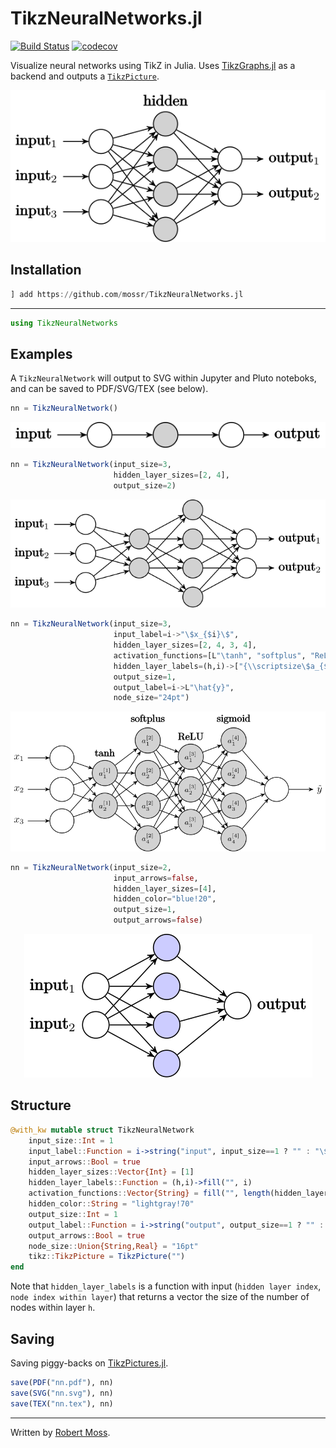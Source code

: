 # TikzNeuralNetworks.jl

[![Build Status](https://travis-ci.com/mossr/TikzNeuralNetworks.jl.svg?branch=master)](https://travis-ci.com/mossr/TikzNeuralNetworks.jl) [![codecov](https://codecov.io/github/mossr/TikzNeuralNetworks.jl/coverage.svg?branch=master)](https://codecov.io/gh/mossr/TikzNeuralNetworks.jl)

Visualize neural networks using TikZ in Julia. Uses [TikzGraphs.jl](https://github.com/JuliaTeX/TikzGraphs.jl) as a backend and outputs a [`TikzPicture`](https://github.com/JuliaTeX/TikzPictures.jl).

<p align="center"><img src="./img/standard.svg"></p>

## Installation
```julia
] add https://github.com/mossr/TikzNeuralNetworks.jl
```
---
```julia
using TikzNeuralNetworks
```

## Examples

A `TikzNeuralNetwork` will output to SVG within Jupyter and Pluto noteboks, and can be saved to PDF/SVG/TEX (see below).

```julia
nn = TikzNeuralNetwork()
```
<p align="center"><img src="./img/default.svg"></p>


```julia
nn = TikzNeuralNetwork(input_size=3,
                       hidden_layer_sizes=[2, 4],
                       output_size=2)
```
<p align="center"><img src="./img/two_layer.svg"></p>


```julia
nn = TikzNeuralNetwork(input_size=3,
                       input_label=i->"\$x_{$i}\$",
                       hidden_layer_sizes=[2, 4, 3, 4],
                       activation_functions=[L"\tanh", "softplus", "ReLU", "sigmoid"],
                       hidden_layer_labels=(h,i)->["{\\scriptsize\$a_{$j}^{[$h]}\$}" for j in 1:i],
                       output_size=1,
                       output_label=i->L"\hat{y}",
                       node_size="24pt")
```
<p align="center"><img src="./img/deep.svg"></p>


```julia
nn = TikzNeuralNetwork(input_size=2,
                       input_arrows=false,
                       hidden_layer_sizes=[4],
                       hidden_color="blue!20",
                       output_size=1,
                       output_arrows=false)
```
<p align="center"><img src="./img/hidden_color.svg"></p>

## Structure

```julia
@with_kw mutable struct TikzNeuralNetwork
    input_size::Int = 1
    input_label::Function = i->string("input", input_size==1 ? "" : "\$_{$i}\$")
    input_arrows::Bool = true
    hidden_layer_sizes::Vector{Int} = [1]
    hidden_layer_labels::Function = (h,i)->fill("", i)
    activation_functions::Vector{String} = fill("", length(hidden_layer_sizes))
    hidden_color::String = "lightgray!70"
    output_size::Int = 1
    output_label::Function = i->string("output", output_size==1 ? "" : "\$_{$i}\$")
    output_arrows::Bool = true
    node_size::Union{String,Real} = "16pt"
    tikz::TikzPicture = TikzPicture("")
end
```

Note that `hidden_layer_labels` is a function with input (`hidden layer index`, `node index within layer`) that returns a vector the size of the number of nodes within layer `h`.

## Saving
Saving piggy-backs on [TikzPictures.jl](https://github.com/JuliaTeX/TikzPictures.jl).

```julia
save(PDF("nn.pdf"), nn)
save(SVG("nn.svg"), nn)
save(TEX("nn.tex"), nn)
```

---
Written by [Robert Moss](https://github.com/mossr).